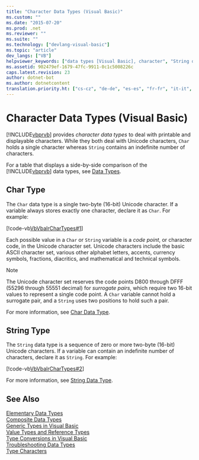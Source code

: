```yaml
---
title: "Character Data Types (Visual Basic)"
ms.custom: ""
ms.date: "2015-07-20"
ms.prod: .net
ms.reviewer: ""
ms.suite: ""
ms.technology: ["devlang-visual-basic"]
ms.topic: "article"
dev_langs: ["VB"]
helpviewer_keywords: ["data types [Visual Basic], character", "String data type [Visual Basic], character data types", "character data types [Visual Basic]", "Char data type [Visual Basic], character data types", "data types [Visual Basic], choosing"]
ms.assetid: 902479ef-1679-47fc-9911-0c1c5008226c
caps.latest.revision: 23
author: dotnet-bot
ms.author: dotnetcontent
translation.priority.ht: ["cs-cz", "de-de", "es-es", "fr-fr", "it-it", "ja-jp", "ko-kr", "pl-pl", "pt-br", "ru-ru", "tr-tr", "zh-cn", "zh-tw"]
---
```

# Character Data Types (Visual Basic)
[!INCLUDE[vbprvb](~/includes/vbprvb-md.md)] provides *character data types* to deal with printable and displayable characters. While they both deal with Unicode characters, `Char` holds a single character whereas `String` contains an indefinite number of characters.  
  
 For a table that displays a side-by-side comparison of the [!INCLUDE[vbprvb](~/includes/vbprvb-md.md)] data types, see [Data Types](../../../../visual-basic/language-reference/data-types/data-type-summary.md).  
  
## Char Type  
 The `Char` data type is a single two-byte (16-bit) Unicode character. If a variable always stores exactly one character, declare it as `Char`. For example:  
  
 [!code-vb[VbVbalrCharTypes#1](../../../../visual-basic/programming-guide/language-features/data-types/codesnippet/VisualBasic/character-data-types_1.vb)]  
  
 Each possible value in a `Char` or `String` variable is a *code point*, or character code, in the Unicode character set. Unicode characters include the basic ASCII character set, various other alphabet letters, accents, currency symbols, fractions, diacritics, and mathematical and technical symbols.  
  
> [!NOTE]
>  The Unicode character set reserves the code points D800 through DFFF (55296 through 55551 decimal) for *surrogate pairs*, which require two 16-bit values to represent a single code point. A `Char` variable cannot hold a surrogate pair, and a `String` uses two positions to hold such a pair.  
  
 For more information, see [Char Data Type](../../../../visual-basic/language-reference/data-types/char-data-type.md).  
  
## String Type  
 The `String` data type is a sequence of zero or more two-byte (16-bit) Unicode characters. If a variable can contain an indefinite number of characters, declare it as `String`. For example:  
  
 [!code-vb[VbVbalrCharTypes#2](../../../../visual-basic/programming-guide/language-features/data-types/codesnippet/VisualBasic/character-data-types_2.vb)]  
  
 For more information, see [String Data Type](../../../../visual-basic/language-reference/data-types/string-data-type.md).  
  
## See Also  
 [Elementary Data Types](../../../../visual-basic/programming-guide/language-features/data-types/elementary-data-types.md)   
 [Composite Data Types](../../../../visual-basic/programming-guide/language-features/data-types/composite-data-types.md)   
 [Generic Types in Visual Basic](../../../../visual-basic/programming-guide/language-features/data-types/generic-types.md)   
 [Value Types and Reference Types](../../../../visual-basic/programming-guide/language-features/data-types/value-types-and-reference-types.md)   
 [Type Conversions in Visual Basic](../../../../visual-basic/programming-guide/language-features/data-types/type-conversions.md)   
 [Troubleshooting Data Types](../../../../visual-basic/programming-guide/language-features/data-types/troubleshooting-data-types.md)   
 [Type Characters](../../../../visual-basic/programming-guide/language-features/data-types/type-characters.md)

